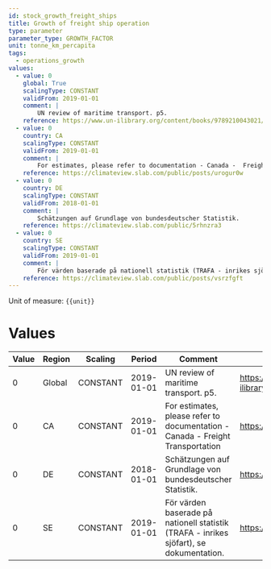 ```yaml
---
id: stock_growth_freight_ships
title: Growth of freight ship operation
type: parameter
parameter_type: GROWTH_FACTOR
unit: tonne_km_percapita
tags:
  - operations_growth
values:
  - value: 0
    global: True
    scalingType: CONSTANT
    validFrom: 2019-01-01
    comment: |
        UN review of maritime transport. p5.
    reference: https://www.un-ilibrary.org/content/books/9789210043021/read
  - value: 0
    country: CA
    scalingType: CONSTANT
    validFrom: 2019-01-01
    comment: |
        For estimates, please refer to documentation - Canada -  Freight Transportation
    reference: https://climateview.slab.com/public/posts/urogur0w
  - value: 0
    country: DE
    scalingType: CONSTANT
    validFrom: 2018-01-01
    comment: |
        Schätzungen auf Grundlage von bundesdeutscher Statistik.
    reference: https://climateview.slab.com/public/5rhnzra3
  - value: 0
    country: SE
    scalingType: CONSTANT
    validFrom: 2019-01-01
    comment: |
        För värden baserade på nationell statistik (TRAFA - inrikes sjöfart), se dokumentation.
    reference: https://climateview.slab.com/public/posts/vsrzfgft
---
```



Unit of measure: `{{unit}}`


# Values


| Value | Region | Scaling | Period | Comment | Reference |
|-------|--------|---------|--------|---------|-----------|
| 0 | Global | CONSTANT | 2019-01-01 | UN review of maritime transport. p5. | https://www.un-ilibrary.org/content/books/9789210043021/read |
| 0 | CA | CONSTANT | 2019-01-01 | For estimates, please refer to documentation - Canada -  Freight Transportation | https://climateview.slab.com/public/posts/urogur0w |
| 0 | DE | CONSTANT | 2018-01-01 | Schätzungen auf Grundlage von bundesdeutscher Statistik. | https://climateview.slab.com/public/5rhnzra3 |
| 0 | SE | CONSTANT | 2019-01-01 | För värden baserade på nationell statistik (TRAFA - inrikes sjöfart), se dokumentation. | https://climateview.slab.com/public/posts/vsrzfgft |


